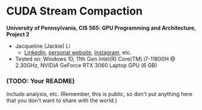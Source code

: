 CUDA Stream Compaction
======================

**University of Pennsylvania, CIS 565: GPU Programming and Architecture, Project 2**

* Jacqueline (Jackie) Li
  * [LinkedIn](https://www.linkedin.com/in/jackie-lii/), [personal website](https://sites.google.com/seas.upenn.edu/jacquelineli/home), [Instagram](https://www.instagram.com/sagescherrytree/), etc.
* Tested on: Windows 10, 11th Gen Intel(R) Core(TM) i7-11800H @ 2.30GHz, NVIDIA GeForce RTX 3060 Laptop GPU (6 GB)

### (TODO: Your README)

Include analysis, etc. (Remember, this is public, so don't put
anything here that you don't want to share with the world.)

